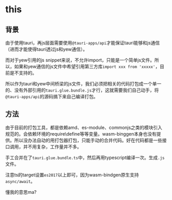 # this

## 背景
由于使用tauri，再js层面需要使用`@tauri-apps/api`才能保证tauri能够和js通信（进而才能使得tauri透过js和yew通信）。

而对于yew引用的js snippet来说，不允许import，只能是一个简单js文件。所以，如果和yew通信的js文件中希望引用第三方库`import xxx from 'xxxxx'`，目前是不支持的。

所以作为tauri和yew中间桥梁的js文件，我们必须把相关的代码打包成一个单一的、没有外部引用的`tauri.glue.bundle.js`才行，这就需要我们自己动手，将`@tauri-apps/api`的源码搞下来自己编译打包。

## 方法

由于目前的打包工具，都是依赖amd、es-module、commonjs之类的模块引入规范的。会依赖环境的require\define等等变量。wasm-binggen本身也没有提供。所以没办法自动的用打包器打包，只能手动的合并代码。好在代码都是一些接口调用，并不用复杂，工作量并不多。

手工合并在了`tauri.glue.bundle.ts`中，然后再用typescript编译一次。生成`.js`文件。

注意ts的target设置`es2017`以上即可，因为wasm-bindgen原生支持`async/await`。

懂我的意思ma?
